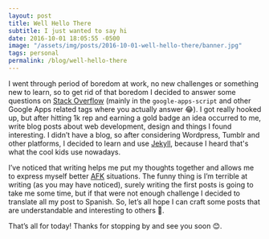 ```yaml
---
layout: post
title: Well Hello There
subtitle: I just wanted to say hi
date: 2016-10-01 18:05:55 -0500
image: "/assets/img/posts/2016-10-01-well-hello-there/banner.jpg"
tags: personal
permalink: /blog/well-hello-there
---
```


I went through period of boredom at work, no new challenges or something new to learn, so to get rid of that boredom I decided to answer some questions on [Stack Overflow](http://stackoverflow.com/users/3075569/ocordova) (mainly in the `google-apps-script` and other Google Apps related tags where you actually answer 😂). I got really hooked up, but after hitting 1k rep and earning a gold badge an idea occurred to me, write blog posts about web development, design and things I found interesting. I didn’t have a blog, so after considering Wordpress, Tumblr and other platforms, I decided to learn and use [Jekyll](https://jekyllrb.com/), because I heard that's what the cool kids use nowadays.

I’ve noticed that writing helps me put my thoughts together and allows me to express myself better [AFK](http://www.urbandictionary.com/define.php?term=afk) situations. The funny thing is I’m terrible at writing (as you may have noticed), surely writing the first posts is going to take me some time, but if that were not enough challenge I decided to translate all my post to Spanish. So, let’s all hope I can craft some posts that are understandable and interesting to others 🤞.

That’s all for today! Thanks for stopping by and see you soon 😊.
